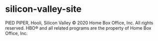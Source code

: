 # silicon-valley-site
PIED PIPER, Hooli, Silicon Valley © 2020 Home Box Office, Inc. All rights reserved. HBO® and all related programs are the property of Home Box Office, Inc.
